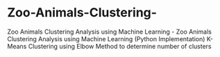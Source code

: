 # Zoo-Animals-Clustering-
Zoo Animals Clustering Analysis using Machine Learning -
Zoo Animals Clustering Analysis using Machine Learning (Python Implementation)
K-Means Clustering using Elbow Method to determine number of clusters
